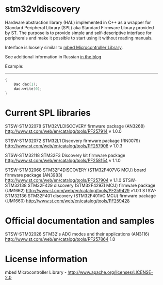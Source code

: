 stm32vldiscovery
================
Hardware abstraction library (HAL) implemented in C++ as a wrapper for Standard Peripheral Library (SPL) aka Standard Firmware Library provided by ST.
The purpose is to provide simple and self-descriptive interface for peripherals and make it possible to start using it without reading manuals.

Interface is loosely similar to [mbed Microcontroller Library](https://mbed.org/handbook/mbed-SDK).

See additional information in Russian [in the blog](https://c4arm.blogspot.com/)

Example:
________
```C++
{
    Dac dac(1);
    dac.write(0);
}
```
Current SPL libraries
==================
STSW-STM32078 STM32VLDISCOVERY firmware package (AN3268)
http://www.st.com/web/en/catalog/tools/PF257914
v 1.0.0

STSW-STM32072 STM32L1 Discovery firmware package (RN0079)
http://www.st.com/web/en/catalog/tools/PF257908
v 1.0.3

STSW-STM32118 STM32F3 Discovery kit firmware package
http://www.st.com/web/en/catalog/tools/PF258154
v 1.1.0

STSW-STM32068 STM32F4DISCOVERY (STM32F407VG MCU) board firmware package (AN3983)
http://www.st.com/web/en/catalog/tools/PF257904
v 1.1.0
STSW-STM32138 STM32F429 discovery (STM32F429ZI MCU) firmware package (UM1662)
http://www.st.com/web/en/catalog/tools/PF259429
v1.0.1
STSW-STM32136 STM32F401 discovery (STM32F401VC MCU) firmware package (UM1660)
http://www.st.com/web/en/catalog/tools/PF259428

Official documentation and samples
==================
STSW-STM32028 STM32's ADC modes and their applications (AN3116)
http://www.st.com/web/en/catalog/tools/PF257864
1.0


License information
==================
mbed Microcontroller Library - http://www.apache.org/licenses/LICENSE-2.0
